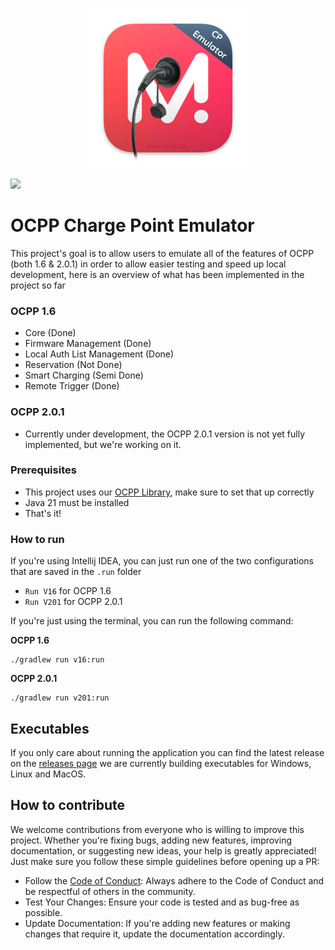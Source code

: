 <p align="center">
  <img src="./docs/icons/icon.png" alt="Logo" width="256">
</p>

<img src="https://img.shields.io/github/v/release/monta-app/ocpp-emulator"/>

# OCPP Charge Point Emulator

This project's goal is to allow users to emulate all of the features of OCPP (both 1.6 & 2.0.1) in order to allow
easier testing and speed up local development, here is an overview of what has been implemented in the project so
far

### OCPP 1.6

- Core (Done)
- Firmware Management (Done)
- Local Auth List Management (Done)
- Reservation (Not Done)
- Smart Charging (Semi Done)
- Remote Trigger (Done)

### OCPP 2.0.1

- Currently under development, the OCPP 2.0.1 version is not yet fully implemented, but we're working on it.

### Prerequisites

- This project uses our [OCPP Library](https://github.com/monta-app/library-ocpp), make sure to set that up correctly
- Java 21 must be installed
- That's it!

### How to run

If you're using Intellij IDEA, you can just run one of the two configurations that are saved in the `.run` folder

- `Run V16` for OCPP 1.6
- `Run V201` for OCPP 2.0.1

If you're just using the terminal, you can run the following command:

**OCPP 1.6**

```shell
./gradlew run v16:run
```

**OCPP 2.0.1**

```shell
./gradlew run v201:run
```

## Executables

If you only care about running the application you can find the latest release on
the [releases page](https://github.com/monta-app/ocpp-emulator/releases) we are currently building executables for
Windows, Linux and MacOS.

## How to contribute

We welcome contributions from everyone who is willing to improve this project. Whether you're fixing bugs, adding new
features, improving documentation, or suggesting new ideas, your help is greatly appreciated! Just make sure you
follow these simple guidelines before opening up a PR:

- Follow the [Code of Conduct](CODE_OF_CONDUCT.md): Always adhere to the Code of Conduct and be respectful of others
  in the community.
- Test Your Changes: Ensure your code is tested and as bug-free as possible.
- Update Documentation: If you're adding new features or making changes that require it, update the documentation
  accordingly.




